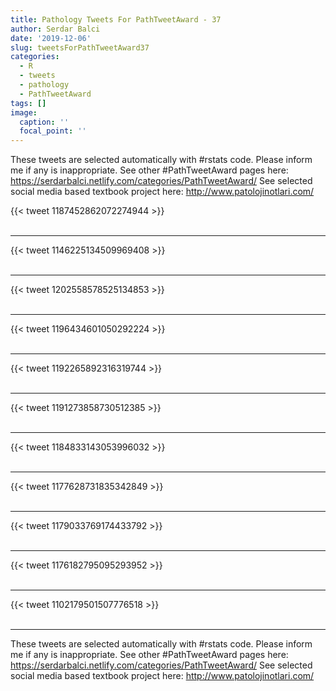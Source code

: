 ```yaml
---
title: Pathology Tweets For PathTweetAward - 37
author: Serdar Balci
date: '2019-12-06'
slug: tweetsForPathTweetAward37
categories:
  - R
  - tweets
  - pathology
  - PathTweetAward
tags: []
image:
  caption: ''
  focal_point: ''
---
```



These tweets are selected automatically with #rstats code. Please inform me if any is inappropriate.
See other #PathTweetAward pages here: https://serdarbalci.netlify.com/categories/PathTweetAward/ 
See selected social media based textbook project here: http://www.patolojinotlari.com/

{{< tweet 1187452862072274944 >}}
<br>
<br>
<hr>
{{< tweet 1146225134509969408 >}}
<br>
<br>
<hr>
{{< tweet 1202558578525134853 >}}
<br>
<br>
<hr>
{{< tweet 1196434601050292224 >}}
<br>
<br>
<hr>
{{< tweet 1192265892316319744 >}}
<br>
<br>
<hr>
{{< tweet 1191273858730512385 >}}
<br>
<br>
<hr>
{{< tweet 1184833143053996032 >}}
<br>
<br>
<hr>
{{< tweet 1177628731835342849 >}}
<br>
<br>
<hr>
{{< tweet 1179033769174433792 >}}
<br>
<br>
<hr>
{{< tweet 1176182795095293952 >}}
<br>
<br>
<hr>
{{< tweet 1102179501507776518 >}}
<br>
<br>
<hr>


These tweets are selected automatically with #rstats code. Please inform me if any is inappropriate.
See other #PathTweetAward pages here: https://serdarbalci.netlify.com/categories/PathTweetAward/ 
See selected social media based textbook project here: http://www.patolojinotlari.com/
